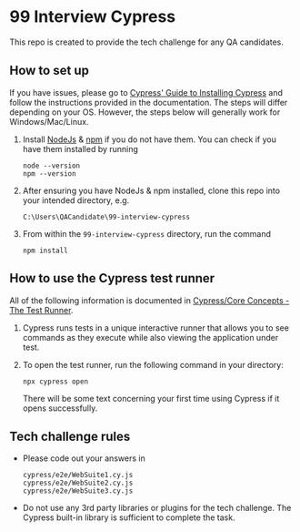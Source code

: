 # 99 Interview Cypress

This repo is created to provide the tech challenge for any QA candidates.

## How to set up

If you have issues, please go to [Cypress' Guide to Installing Cypress](https://docs.cypress.io/guides/getting-started/installing-cypress) and follow the instructions provided in the documentation. The steps will differ depending on your OS. However, the steps below will generally work for Windows/Mac/Linux.

1. Install [NodeJs](https://nodejs.org/en/download/) & [npm](https://www.npmjs.com/get-npm) if you do not have them. You can check if you have them installed by running

   ```
   node --version
   npm --version
   ```

2. After ensuring you have NodeJs & npm installed, clone this repo into your intended directory, e.g.
   ```
   C:\Users\QACandidate\99-interview-cypress
   ```
3. From within the `99-interview-cypress` directory, run the command
   ```
   npm install
   ```

## How to use the Cypress test runner

All of the following information is documented in [Cypress/Core Concepts - The Test Runner](https://docs.cypress.io/guides/core-concepts/test-runner.html#Overview).

1. Cypress runs tests in a unique interactive runner that allows you to see commands as they execute while also viewing the application under test.

2. To open the test runner, run the following command in your directory:
   ```
   npx cypress open
   ```
   There will be some text concerning your first time using Cypress if it opens successfully.

## Tech challenge rules

- Please code out your answers in
  ```
  cypress/e2e/WebSuite1.cy.js
  cypress/e2e/WebSuite2.cy.js
  cypress/e2e/WebSuite3.cy.js
  ```
- Do not use any 3rd party libraries or plugins for the tech challenge. The Cypress built-in library is sufficient to complete the task.

